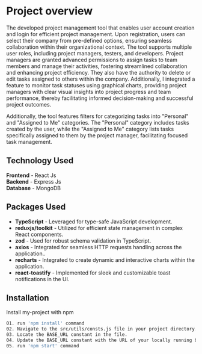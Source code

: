 
# Project overview

The developed project management tool that enables user account creation and login for efficient project management. Upon registration, users can select their company from pre-defined options, ensuring seamless collaboration within their organizational context. The tool supports multiple user roles, including project managers, testers, and developers. Project managers are granted advanced permissions to assign tasks to team members and manage their activities, fostering streamlined collaboration and enhancing project efficiency. They also have the authority to delete or edit tasks assigned to others within the company. Additionally, I integrated a feature to monitor task statuses using graphical charts, providing project managers with clear visual insights into project progress and team performance, thereby facilitating informed decision-making and successful project outcomes.

Additionally, the tool features filters for categorizing tasks into "Personal" and "Assigned to Me" categories. The "Personal" category includes tasks created by the user, while the "Assigned to Me" category lists tasks specifically assigned to them by the project manager, facilitating focused task management.

## Technology Used

**Frontend** - React Js  
**Backend** - Express Js  
**Database** - MongoDB


## Packages Used

- **TypeScript** - Leveraged for type-safe JavaScript development.
- **reduxjs/toolkit** - Utilized for efficient state management in complex React components.
- **zod** - Used for robust schema validation in TypeScript.
- **axios** - Integrated for seamless HTTP requests handling across the application..
- **recharts** - Integrated to create dynamic and interactive charts within the application.
- **react-toastify** - Implemented for sleek and customizable toast notifications in the UI.


## Installation

Install my-project with npm

```bash
01. run 'npm install' command
02. Navigate to the src/utils/consts.js file in your project directory.
03. Locate the BASE_URL constant in the file.
04. Update the BASE_URL constant with the URL of your locally running backend API.
05. run 'npm start' command
```
    
